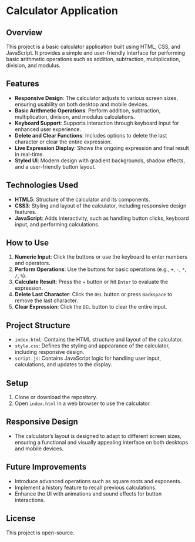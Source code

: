 # Calculator Application

## Overview
This project is a basic calculator application built using HTML, CSS, and JavaScript. It provides a simple and user-friendly interface for performing basic arithmetic operations such as addition, subtraction, multiplication, division, and modulus.

## Features
- **Responsive Design**: The calculator adjusts to various screen sizes, ensuring usability on both desktop and mobile devices.
- **Basic Arithmetic Operations**: Perform addition, subtraction, multiplication, division, and modulus calculations.
- **Keyboard Support**: Supports interaction through keyboard input for enhanced user experience.
- **Delete and Clear Functions**: Includes options to delete the last character or clear the entire expression.
- **Live Expression Display**: Shows the ongoing expression and final result in real-time.
- **Styled UI**: Modern design with gradient backgrounds, shadow effects, and a user-friendly button layout.

## Technologies Used
- **HTML5**: Structure of the calculator and its components.
- **CSS3**: Styling and layout of the calculator, including responsive design features.
- **JavaScript**: Adds interactivity, such as handling button clicks, keyboard input, and performing calculations.

## How to Use
1. **Numeric Input**: Click the buttons or use the keyboard to enter numbers and operators.
2. **Perform Operations**: Use the buttons for basic operations (e.g., `+`, `-`, `*`, `/`, `%`).
3. **Calculate Result**: Press the `=` button or hit `Enter` to evaluate the expression.
4. **Delete Last Character**: Click the `DEL` button or press `Backspace` to remove the last character.
5. **Clear Expression**: Click the `DEL` button to clear the entire input.

## Project Structure
- `index.html`: Contains the HTML structure and layout of the calculator.
- `style.css`: Defines the styling and appearance of the calculator, including responsive design.
- `script.js`: Contains JavaScript logic for handling user input, calculations, and updates to the display.

## Setup
1. Clone or download the repository.
2. Open `index.html` in a web browser to use the calculator.

## Responsive Design
- The calculator’s layout is designed to adapt to different screen sizes, ensuring a functional and visually appealing interface on both desktops and mobile devices.

## Future Improvements
- Introduce advanced operations such as square roots and exponents.
- Implement a history feature to recall previous calculations.
- Enhance the UI with animations and sound effects for button interactions.

## License
This project is open-source.

